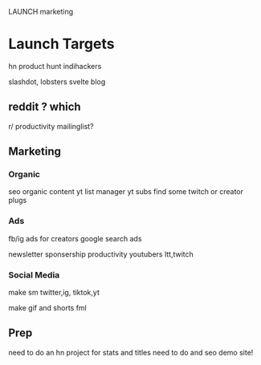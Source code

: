 LAUNCH marketing

# Launch Targets
hn
product hunt
indihackers

slashdot, lobsters
svelte blog

## reddit ? which
r/ productivity
mailinglist?

## Marketing

### Organic 

seo organic content
yt list manager
yt subs
find some twitch or creator plugs

### Ads
fb/ig ads for creators
google search ads

newsletter sponsership
productivity youtubers
ltt,twitch

### Social Media
make sm
twitter,ig,
tiktok,yt

make gif and shorts fml

## Prep
need to do an hn project for stats and titles
need to do and seo demo site!

